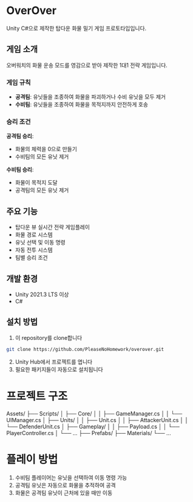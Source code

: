 # OverOver

Unity C#으로 제작한 탑다운 화물 밀기 게임 프로토타입입니다.

## 게임 소개

오버워치의 화물 운송 모드를 영감으로 받아 제작한 1대1 전략 게임입니다.

### 게임 규칙

- **공격팀**: 유닛들을 조종하여 화물을 파괴하거나 수비 유닛을 모두 제거
- **수비팀**: 유닛들을 조종하여 화물을 목적지까지 안전하게 호송

### 승리 조건

**공격팀 승리**:
- 화물의 체력을 0으로 만들기
- 수비팀의 모든 유닛 제거

**수비팀 승리**:
- 화물이 목적지 도달
- 공격팀의 모든 유닛 제거

## 주요 기능

- 탑다운 뷰 실시간 전략 게임플레이
- 화물 경로 시스템
- 유닛 선택 및 이동 명령
- 자동 전투 시스템
- 팀별 승리 조건

## 개발 환경

- Unity 2021.3 LTS 이상
- C#

## 설치 방법

1. 이 repository를 clone합니다


```bash
git clone https://github.com/PleaseNoHomework/overover.git
```

2. Unity Hub에서 프로젝트를 엽니다
3. 필요한 패키지들이 자동으로 설치됩니다


# 프로젝트 구조

Assets/
├── Scripts/
│   ├── Core/
│   │   ├── GameManager.cs
│   │   └── UIManager.cs
│   ├── Units/
│   │   ├── Unit.cs
│   │   ├── AttackerUnit.cs
│   │   └── DefenderUnit.cs
│   ├── Gameplay/
│   │   ├── Payload.cs
│   │   └── PlayerController.cs
│   └── ...
├── Prefabs/
├── Materials/
└── ...

# 플레이 방법

1. 수비팀 플레이어는 유닛을 선택하여 이동 명령 가능
2. 공격팀 유닛은 자동으로 화물을 추적하여 공격
3. 화물은 공격팀 유닛이 근처에 있을 때만 이동
